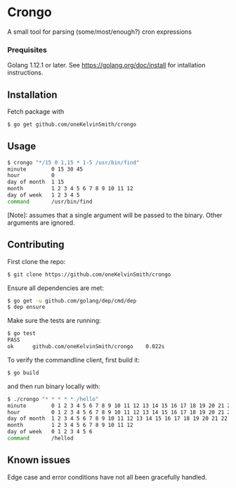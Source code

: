 # Crongo

A small tool for parsing (some/most/enough?) cron expressions

### Prequisites

Golang 1.12.1 or later. See https://golang.org/doc/install for intallation instructions.

## Installation

Fetch package with
```bash
$ go get github.com/oneKelvinSmith/crongo
```

## Usage

```bash
$ crongo "*/15 0 1,15 * 1-5 /usr/bin/find"
minute        0 15 30 45
hour          0
day of month  1 15
month         1 2 3 4 5 6 7 8 9 10 11 12
day of week   1 2 3 4 5
command       /usr/bin/find
```

[Note]: assumes that a single argument will be passed to the binary. Other arguments are ignored.

## Contributing

First clone the repo:

```bash
$ git clone https://github.com/oneKelvinSmith/crongo
```

Ensure all dependencies are met:
```bash
$ go get -u github.com/golang/dep/cmd/dep
$ dep ensure
```

Make sure the tests are running:

```bash
$ go test
PASS
ok  	github.com/oneKelvinSmith/crongo	0.022s
```

To verify the commandline client, first build it:

```bash
$ go build
```

and then run binary locally with:

```bash
$ ./crongo "* * * * * /hello"                                                                                                                                                                             00:12:21
minute        0 1 2 3 4 5 6 7 8 9 10 11 12 13 14 15 16 17 18 19 20 21 22 23 24 25 26 27 28 29 30 31 32 33 34 35 36 37 38 39 40 41 42 43 44 45 46 47 48 49 50 51 52 53 54 55 56 57 58 59
hour          0 1 2 3 4 5 6 7 8 9 10 11 12 13 14 15 16 17 18 19 20 21 22 23
day of month  1 2 3 4 5 6 7 8 9 10 11 12 13 14 15 16 17 18 19 20 21 22 23 24 25 26 27 28 29 30 31
month         1 2 3 4 5 6 7 8 9 10 11 12
day of week   0 1 2 3 4 5 6
command       /hellod
```

## Known issues

Edge case and error conditions have not all been gracefully handled.